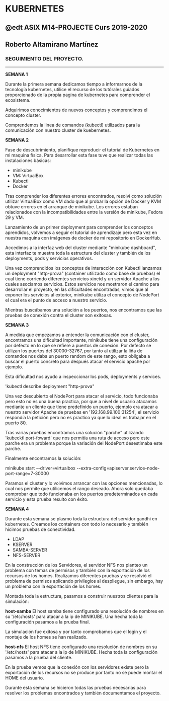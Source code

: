 # KUBERNETES
## @edt ASIX M14-PROJECTE Curs 2019-2020
## Roberto Altamirano Martínez
### SEGUIMIENTO DEL PROYECTO.
---

**SEMANA 1**

Durante la primera semana dedicamos tiempo a informarnos de la tecnología kubernetes, utilice el recurso 
de los tutórales guiados proporcionado de la propia pagina de kubernetes para comprender el ecosistema.

Adquirimos conocimientos de nuevos conceptos y comprendimos el concepto cluster.

Comprendemos la linea  de comandos (kubectl) utilizados para la comunicación con nuestro cluster de kuebernetes.

**SEMANA 2**

Fase de descubrimiento, planifique reproducir el tutorial de Kubernetes en mi maquina física.
Para desarrollar esta fase tuve que realizar todas las instalaciones básicas:

+ minikube
+ VM: VirtualBox
+ Kubectl
+ Docker

Tras comprender los diferentes errores encontrados, resolví como solución utilizar VirtualBox como VM dado 
que al probar la opción de Docker y KVM obtuve errores en el arranque de minikube.
Los errores estaban relacionados con la incompatibilidades entre la versión de minikube, Fedora 29 y VM.

Lanzamiento de un primer deployment para comprender los conceptos aprendidos, volvemos a seguir el tutorial de aprendizaje pero esta vez
en nuestra maquina con imágenes de docker de mi repositorio en DockerHub.

Accedimos a la interfaz web del cluster mediante "minikube dashboard", esta interfaz te muestra toda la estructura del cluster
y también de los deployments, pods y servicios operativos.

Una vez comprendidos los conceptos de interacción con Kubectl
lanzamos un deployment "http-prova" (container utilizado como base de pruebas) el cual tiene corriendo diferentes servicios
xinetd y un servidor Apache a los cuales asociamos servicios.
Estos servicios nos mostraron el camino para desarrollar el proyecto, en las dificultades encontradas, vimos que
al exponer los servicios al exterior, minikube utiliza el concepto de NodePort el cual era el punto de acceso a 
nuestro servicio.

Mientras buscábamos una solución a los puertos, nos encontramos que las pruebas de conexión contra el cluster son exitosas.

**SEMANA 3**

A medida que empezamos a entender la comunicación con el cluster, encontramos una dificultad importante, minikube
tiene una configuración por defecto en lo que se refiere a puertos de conexión.
Por defecto se utilizan los puertos del 30000-32767, por tanto al utilizar la liña de comandos nos daba un puerto 
random de este rango, esto obligaba a buscar el puerto concreto para después atacar el servicio apache por ejemplo.

Esta dificultad nos ayudo a inspeccionar los pods, deployments y services. 

'kubectl describe deployment "http-prova"

Una vez descubierto el NodePort para atacar el servicio, todo funcionaba pero esto no es una buena practica, por que 
a nivel de usuario atacamos mediante un cliente  que tiene predefinido un puerto, ejemplo era atacar a nuestro servidor
Apache de pruebas en '192.168.99.100:31254', el servicio respondía la petición pero no es practico ya que lo ideal es trabajar 
en el puerto 80.

Tras varias pruebas encontramos una solución "parche" utilizando 'kubecktl port-foward' que nos permitía una ruta de acceso pero este parche
era un problema porque la variación del NodePort desestimaba este parche.

Finalmente encontramos la solución:

minikube start --driver=virtualbox --extra-config=apiserver.service-node-port-range=7-30000

Paramos el cluster y lo volvimos arrancar con las opciones mencionadas, lo cual nos permite que utilicemos el rango deseado.
Ahora solo quedaba comprobar que todo funcionaba en los puertos predeterminados en cada servicio y esta prueba resulto con éxito.

**SEMANA 4**

Durante esta semana se plasmo toda la estructura del servidor gandhi en kubernetes.
Creamos los containers con todo lo necesario y también hicimos pruebas de conectividad.

* LDAP
* KSERVER
* SAMBA-SERVER
* NFS-SERVER

En la construcción de los Servidores, el servidor NFS nos planteo un problema con temas de permisos y también con la exportación de los recursos de los homes.
Realizamos diferentes pruebas y se resolvió el problema de permisos aplicando privilegios al despliegue, sin embargo, hay un problema con la exportación de los homes.

Montada toda la estructura, pasamos a construir nuestros clientes para la simulación:

**host-samba**
El host samba tiene configurado una resolución de nombres en su '/etc/hosts' para atacar a la ip de MINIKUBE.
Una hecha toda la configuración pasamos a la prueba final.

La simulación fue exitosa y por tanto comprobamos que el login y el montaje de los homes se han realizado.

**host-nfs**
El host NFS tiene configurado una resolución de nombres en su '/etc/hosts' para atacar a la ip de MINIKUBE.
Hecha toda la configuración pasamos a la prueba del cliente.

En la prueba vemos que la conexión con los servidores existe pero la exportación de los recursos no se produce por tanto no se puede montar el HOME del usuario.


Durante esta semana se hicieron todas las pruebas necesarias para resolver los problemas encontrados y también documentamos el proyecto.





